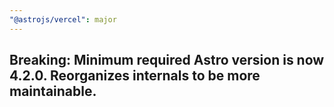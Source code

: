 ```yaml
---
"@astrojs/vercel": major
---
```


**Breaking**: Minimum required Astro version is now 4.2.0.
Reorganizes internals to be more maintainable.
---
